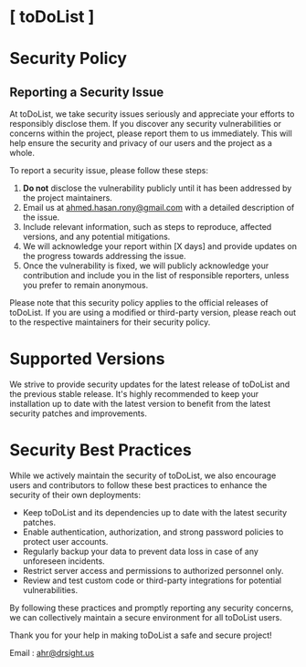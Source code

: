 # [ toDoList ]

# Security Policy

## Reporting a Security Issue

At toDoList, we take security issues seriously and appreciate your efforts to responsibly disclose them. If you discover any security vulnerabilities or concerns within the project, please report them to us immediately. This will help ensure the security and privacy of our users and the project as a whole.

To report a security issue, please follow these steps:

1. **Do not** disclose the vulnerability publicly until it has been addressed by the project maintainers.
2. Email us at [ahmed.hasan.rony@gmail.com](mailto:ahmed.hasan.rony@gmail.com) with a detailed description of the issue.
3. Include relevant information, such as steps to reproduce, affected versions, and any potential mitigations.
4. We will acknowledge your report within [X days] and provide updates on the progress towards addressing the issue.
5. Once the vulnerability is fixed, we will publicly acknowledge your contribution and include you in the list of responsible reporters, unless you prefer to remain anonymous.

Please note that this security policy applies to the official releases of toDoList. If you are using a modified or third-party version, please reach out to the respective maintainers for their security policy.

# Supported Versions

We strive to provide security updates for the latest release of toDoList and the previous stable release. It's highly recommended to keep your installation up to date with the latest version to benefit from the latest security patches and improvements.

# Security Best Practices

While we actively maintain the security of toDoList, we also encourage users and contributors to follow these best practices to enhance the security of their own deployments:

- Keep toDoList and its dependencies up to date with the latest security patches.
- Enable authentication, authorization, and strong password policies to protect user accounts.
- Regularly backup your data to prevent data loss in case of any unforeseen incidents.
- Restrict server access and permissions to authorized personnel only.
- Review and test custom code or third-party integrations for potential vulnerabilities.

By following these practices and promptly reporting any security concerns, we can collectively maintain a secure environment for all toDoList users.

Thank you for your help in making toDoList a safe and secure project!

Email : [ahr@drsight.us](mailto:ahr@drsight.us)


